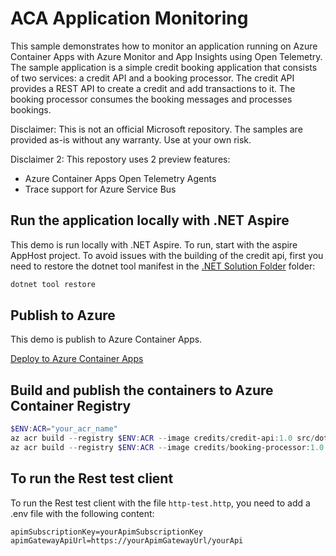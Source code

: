 # ACA Application Monitoring

This sample demonstrates how to monitor an application running on Azure Container Apps with Azure Monitor and App Insights using Open Telemetry. The sample application is a simple credit booking application that consists of two services: a credit API and a booking processor. The credit API provides a REST API to create a credit and add transactions to it. The booking processor consumes the booking messages and processes bookings.

Disclaimer: This is not an official Microsoft repository. The samples are provided as-is without any warranty. Use at your own risk.

Disclaimer 2: This repostory uses 2 preview features:
* Azure Container Apps Open Telemetry Agents
* Trace support for Azure Service Bus

## Run the application locally with .NET Aspire

This demo is run locally with .NET Aspire. To run, start with the aspire AppHost project. To avoid issues with the building of the credit api, first you need to restore the dotnet tool manifest in the [.NET Solution Folder](src/dotnet/) folder:

```powershell
dotnet tool restore
```

## Publish to Azure

This demo is publish to Azure Container Apps.

[Deploy to Azure Container Apps](infrastructure/azure-container-apps/ReadMe.md)

## Build and publish the containers to Azure Container Registry

```powershell
$ENV:ACR="your_acr_name"
az acr build --registry $ENV:ACR --image credits/credit-api:1.0 src/dotnet/credit-api/.
az acr build --registry $ENV:ACR --image credits/booking-processor:1.0 src/dotnet/booking-processor/.
```

## To run the Rest test client

To run the Rest test client with the file `http-test.http`, you need to add a .env file with the following content:
```
apimSubscriptionKey=yourApimSubscriptionKey
apimGatewayApiUrl=https://yourApimGatewayUrl/yourApi
```
